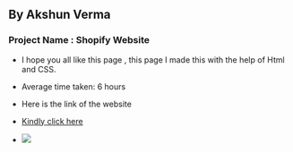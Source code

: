 ## By Akshun Verma

### Project Name : Shopify Website
- I hope you all like this page , this page I made this with the help of Html and CSS.
- Average time taken: 6 hours


- Here is the link of the website
- [Kindly click here](https://shopify-aivy-3945.netlify.app/#top)
- ![](https://img.shields.io/badge/Html-Tailwind%20CSS-red)

